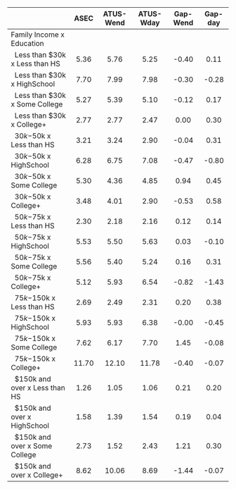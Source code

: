 
|                      |         ASEC |    ATUS-Wend |    ATUS-Wday |     Gap-Wend |      Gap-day |
| -------------------- | :----------: | :----------: | :----------: | :----------: | :----------: |
| Family Income x Education |              |              |              |              |              |
| &nbsp;&nbsp;Less than $30k x Less than HS |         5.36 |         5.76 |         5.25 |        -0.40 |         0.11 |
| &nbsp;&nbsp;Less than $30k x HighSchool |         7.70 |         7.99 |         7.98 |        -0.30 |        -0.28 |
| &nbsp;&nbsp;Less than $30k x Some College |         5.27 |         5.39 |         5.10 |        -0.12 |         0.17 |
| &nbsp;&nbsp;Less than $30k x College+ |         2.77 |         2.77 |         2.47 |         0.00 |         0.30 |
| &nbsp;&nbsp;$30k-$50k x Less than HS |         3.21 |         3.24 |         2.90 |        -0.04 |         0.31 |
| &nbsp;&nbsp;$30k-$50k x HighSchool |         6.28 |         6.75 |         7.08 |        -0.47 |        -0.80 |
| &nbsp;&nbsp;$30k-$50k x Some College |         5.30 |         4.36 |         4.85 |         0.94 |         0.45 |
| &nbsp;&nbsp;$30k-$50k x College+ |         3.48 |         4.01 |         2.90 |        -0.53 |         0.58 |
| &nbsp;&nbsp;$50k-$75k x Less than HS |         2.30 |         2.18 |         2.16 |         0.12 |         0.14 |
| &nbsp;&nbsp;$50k-$75k x HighSchool |         5.53 |         5.50 |         5.63 |         0.03 |        -0.10 |
| &nbsp;&nbsp;$50k-$75k x Some College |         5.56 |         5.40 |         5.24 |         0.16 |         0.31 |
| &nbsp;&nbsp;$50k-$75k x College+ |         5.12 |         5.93 |         6.54 |        -0.82 |        -1.43 |
| &nbsp;&nbsp;$75k-$150k x Less than HS |         2.69 |         2.49 |         2.31 |         0.20 |         0.38 |
| &nbsp;&nbsp;$75k-$150k x HighSchool |         5.93 |         5.93 |         6.38 |        -0.00 |        -0.45 |
| &nbsp;&nbsp;$75k-$150k x Some College |         7.62 |         6.17 |         7.70 |         1.45 |        -0.08 |
| &nbsp;&nbsp;$75k-$150k x College+ |        11.70 |        12.10 |        11.78 |        -0.40 |        -0.07 |
| &nbsp;&nbsp;$150k and over x Less than HS |         1.26 |         1.05 |         1.06 |         0.21 |         0.20 |
| &nbsp;&nbsp;$150k and over x HighSchool |         1.58 |         1.39 |         1.54 |         0.19 |         0.04 |
| &nbsp;&nbsp;$150k and over x Some College |         2.73 |         1.52 |         2.43 |         1.21 |         0.30 |
| &nbsp;&nbsp;$150k and over x College+ |         8.62 |        10.06 |         8.69 |        -1.44 |        -0.07 |

